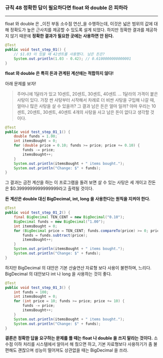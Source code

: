### 규칙 48 정확한 답이 필요하다면 float 와 double 은 피하라
***

float 와 double 은 _이진 부동 소수점 연산_을 수행하는데, 이것은 넓은 범위의 값에 대해 정확도가 높은 근사치를 제공할 수 있도록 설계 되었다. 하지만 정확한 결과를 제공하지 않기 때문에 **정확한 결과가 필요한 곳에는 사용하면 안 된다.** 
```java
@Test
public void test_step_01() {
    // $1.03 이 있을 때 42센트를 사용했다. 남은 돈은?
    System.out.println(1.03 - 0.42); // 0.6100000000000001
}
```
**float 와 double 은 특히 돈과 관계된 계산에는 적합하지 않다!**


아래 문제를 보자!
> 주머니에 1달라가 있고 10센트, 20센트, 30센트, 40센트 ... 1달라의 가격이 붙은 사탕이 있다. 가장 싼 사탕부터 시작해서 차례로 더 비싼 사탕을 구입해 나갈 때, 얼마나 많은 사탕을 살 수 있을까? 그 결과 남은 돈은 얼마 일까? 아마 우리는 10센트, 20센트, 30센트, 40센트 4개의 사탕을 사고 남은 돈이 없다고 생각할 것이다.
```java
@Test
public void test_step_01_1() {
    double funds = 1.00;
    int itemsBought = 0;
    for (double price = 0.10; funds >= price; price += 0.10) {
        funds -= price;
        itemsBought++;
    }
    System.out.println(itemsBought + " items bought.");
    System.out.println("Change: $" + funds);
}
```
그 결과는 금전 계산을 하는 이 프로그램을 돌려 보면 살 수 있는 사탕은 세 개이고 잔돈은 $0.3999999999999999라고 출력될 것이다.

**돈 계산은 double 대신 BigDecimal, int, long 을 사용한다는 원칙을 지켜야 한다.**
```java
@Test
public void test_step_01_2() {
    final BigDecimal TEN_CENT = new BigDecimal("0.10");
    BigDecimal funds = new BigDecimal("1.00");
    int itemsBought = 0;
    for (BigDecimal price = TEN_CENT; funds.compareTo(price) >= 0; price = price.add(TEN_CENT)) {
        funds = funds.subtract(price);
        itemsBought++;
    }
    System.out.println(itemsBought + " items bought.");
    System.out.println("Change: $" + funds);
}
```
하지만 BigDecimal 의 대안은 기본 산술연산 자료형 보다 사용이 불편하며, 느리다.
BigDecimal 의 대안보다 int 나 long 을 사용하는 것이 좋다.
```java
@Test
public void test_step_01_3() {
    int funds = 100;
    int itemsBought = 0;
    for (int price = 10; funds >= price; price += 10) {
        funds -= price;
        itemsBought++;
    }
    System.out.println(itemsBought + " items bought.");
    System.out.println("Change: $" + funds);
}
```


**결론은 정확한 답을 요구하는 문제를 풀 때는 float 나 double 을 쓰지 말라는 것이다.**
소수점 이하 처리를 시스템에서 알아서 해 줬으면 하고, 기본 자료형보다 사용하기가 좀 불편해도 괜찮으며 성능이 떨어져도 상관없을 때는 BigDecimal 을 쓰라.
